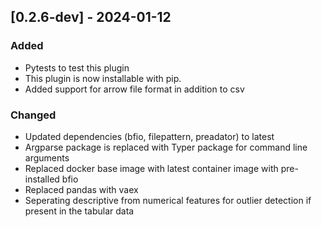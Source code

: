 ## [0.2.6-dev] - 2024-01-12
### Added
- Pytests to test this plugin
- This plugin is now installable with pip.
- Added support for arrow file format in addition to csv

### Changed
- Updated dependencies (bfio, filepattern, preadator) to latest
- Argparse package is replaced with Typer package for command line arguments
- Replaced docker base image with latest container image with pre-installed bfio
- Replaced pandas with vaex
- Seperating descriptive from numerical features for outlier detection if present in the tabular data

